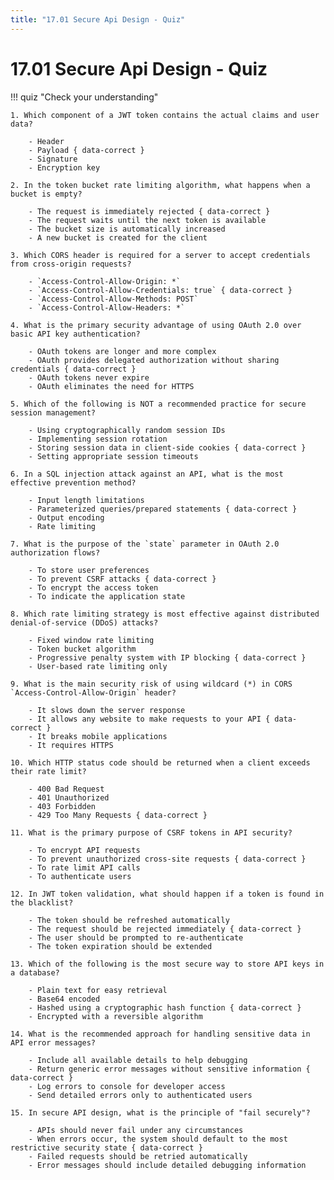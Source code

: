 ```yaml
---
title: "17.01 Secure Api Design - Quiz"
---
```


# 17.01 Secure Api Design - Quiz

!!! quiz "Check your understanding"

    1. Which component of a JWT token contains the actual claims and user data?

        - Header
        - Payload { data-correct }
        - Signature
        - Encryption key

    2. In the token bucket rate limiting algorithm, what happens when a bucket is empty?

        - The request is immediately rejected { data-correct }
        - The request waits until the next token is available
        - The bucket size is automatically increased
        - A new bucket is created for the client

    3. Which CORS header is required for a server to accept credentials from cross-origin requests?

        - `Access-Control-Allow-Origin: *`
        - `Access-Control-Allow-Credentials: true` { data-correct }
        - `Access-Control-Allow-Methods: POST`
        - `Access-Control-Allow-Headers: *`

    4. What is the primary security advantage of using OAuth 2.0 over basic API key authentication?

        - OAuth tokens are longer and more complex
        - OAuth provides delegated authorization without sharing credentials { data-correct }
        - OAuth tokens never expire
        - OAuth eliminates the need for HTTPS

    5. Which of the following is NOT a recommended practice for secure session management?

        - Using cryptographically random session IDs
        - Implementing session rotation
        - Storing session data in client-side cookies { data-correct }
        - Setting appropriate session timeouts

    6. In a SQL injection attack against an API, what is the most effective prevention method?

        - Input length limitations
        - Parameterized queries/prepared statements { data-correct }
        - Output encoding
        - Rate limiting

    7. What is the purpose of the `state` parameter in OAuth 2.0 authorization flows?

        - To store user preferences
        - To prevent CSRF attacks { data-correct }
        - To encrypt the access token
        - To indicate the application state

    8. Which rate limiting strategy is most effective against distributed denial-of-service (DDoS) attacks?

        - Fixed window rate limiting
        - Token bucket algorithm
        - Progressive penalty system with IP blocking { data-correct }
        - User-based rate limiting only

    9. What is the main security risk of using wildcard (*) in CORS `Access-Control-Allow-Origin` header?

        - It slows down the server response
        - It allows any website to make requests to your API { data-correct }
        - It breaks mobile applications
        - It requires HTTPS

    10. Which HTTP status code should be returned when a client exceeds their rate limit?

        - 400 Bad Request
        - 401 Unauthorized
        - 403 Forbidden
        - 429 Too Many Requests { data-correct }

    11. What is the primary purpose of CSRF tokens in API security?

        - To encrypt API requests
        - To prevent unauthorized cross-site requests { data-correct }
        - To rate limit API calls
        - To authenticate users

    12. In JWT token validation, what should happen if a token is found in the blacklist?

        - The token should be refreshed automatically
        - The request should be rejected immediately { data-correct }
        - The user should be prompted to re-authenticate
        - The token expiration should be extended

    13. Which of the following is the most secure way to store API keys in a database?

        - Plain text for easy retrieval
        - Base64 encoded
        - Hashed using a cryptographic hash function { data-correct }
        - Encrypted with a reversible algorithm

    14. What is the recommended approach for handling sensitive data in API error messages?

        - Include all available details to help debugging
        - Return generic error messages without sensitive information { data-correct }
        - Log errors to console for developer access
        - Send detailed errors only to authenticated users

    15. In secure API design, what is the principle of "fail securely"?

        - APIs should never fail under any circumstances
        - When errors occur, the system should default to the most restrictive security state { data-correct }
        - Failed requests should be retried automatically
        - Error messages should include detailed debugging information
